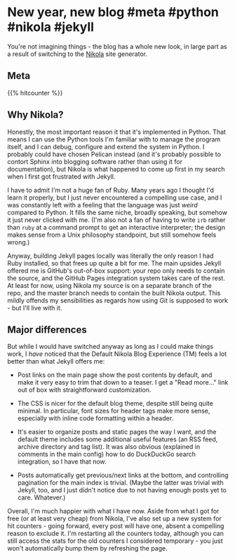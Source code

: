 # New year, new blog #meta #python #nikola #jekyll

You're not imagining things - the blog has a whole new look, in large part as a result of switching to the [Nikola](https://getnikola.com) site generator.

<!-- END_TEASER -->

## Meta

{{% hitcounter %}}

## Why Nikola?

Honestly, the most important reason it that it's implemented in Python. That means I can use the Python tools I'm familiar with to manage the program itself, and I can debug, configure and extend the system in Python. I probably could have chosen Pelican instead (and it's probably possible to contort Sphinx into blogging software rather than using it for documentation), but Nikola is what happened to come up first in my search when I first got frustrated with Jekyll.

I have to admit I'm not a huge fan of Ruby. Many years ago I thought I'd learn it properly, but I just never encountered a compelling use case, and I was constantly left with a feeling that the language was just *weird* compared to Python. It fills the same niche, broadly speaking, but somehow it just never clicked with me. (I'm also not a fan of having to write `irb` rather than `ruby` at a command prompt to get an interactive interpreter; the design makes sense from a Unix philosophy standpoint, but still somehow feels wrong.)

Anyway, building Jekyll pages locally was literally the only reason I had Ruby installed, so that frees up quite a bit for me. The main upsides Jekyll offered me is GitHub's out-of-box support: your repo only needs to contain the source, and the GitHub Pages integration system takes care of the rest. At least for now, using Nikola my source is on a separate branch of the repo, and the master branch needs to contain the built Nikola output. This mildly offends my sensibilities as regards how using Git is supposed to work - but I'll live with it.

## Major differences

But while I would have switched anyway as long as I could make things work, I *have* noticed that the Default Nikola Blog Experience (TM) feels a lot better than what Jekyll offers me:

* Post links on the main page show the post contents by default, and make it very easy to trim that down to a teaser. I get a "Read more..." link out of box with straightforward customization.

* The CSS is nicer for the default blog theme, despite still being quite minimal. In particular, font sizes for header tags make more sense, especially with inline code formatting within a header.

* It's easier to organize posts and static pages the way I want, and the default theme includes some additional useful features (an RSS feed, archive directory and tag list). It was also obvious (explained in comments in the main config) how to do DuckDuckGo search integration, so I have that now.

* Posts automatically get previous/next links at the bottom, and controlling pagination for the main index is trivial. (Maybe the latter was trivial with Jekyll, too, and I just didn't notice due to not having enough posts yet to care. Whatever.)

Overall, I'm much happier with what I have now. Aside from what I got for free (or at least very cheap) from Nikola, I've also set up a new system for hit counters - going forward, every post will have one, absent a compelling reason to exclude it. I'm restarting all the counters today, although you can still access the stats for the old counters I considered temporary - you just won't automatically bump them by refreshing the page.
